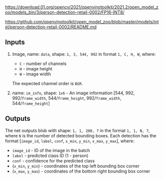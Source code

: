 
https://download.01.org/opencv/2021/openvinotoolkit/2021.2/open_model_zoo/models_bin/3/person-detection-retail-0002/FP16-INT8/

https://github.com/openvinotoolkit/open_model_zoo/blob/master/models/intel/person-detection-retail-0002/README.md

## Inputs

1. Image, name: `data`, shape: `1, 3, 544, 992` in format `1, C, H, W`, where:

    - `C` - number of channels
    - `H` - image height
    - `W` - image width

    The expected channel order is `BGR`.

2. name: `im_info`, shape: `1x6` - An image information
    [544, 992, 992/`frame_width`, 544/`frame_height`, 992/`frame_width`, 544/`frame_height`]

## Outputs

The net outputs blob with shape: `1, 1, 200, 7` in the format `1, 1, N, 7`, where `N` is the number of detected
bounding boxes. Each detection has the format [`image_id`, `label`, `conf`, `x_min`, `y_min`, `x_max`, `y_max`], where:

- `image_id` - ID of the image in the batch
- `label` - predicted class ID (1 - person)
- `conf` - confidence for the predicted class
- (`x_min`, `y_min`) - coordinates of the top left bounding box corner
- (`x_max`, `y_max`) - coordinates of the bottom right bounding box corner


